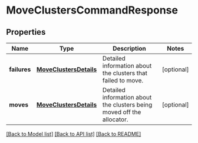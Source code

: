 # MoveClustersCommandResponse

## Properties
Name | Type | Description | Notes
------------ | ------------- | ------------- | -------------
**failures** | [**MoveClustersDetails**](MoveClustersDetails.md) | Detailed information about the clusters that failed to move. | [optional] 
**moves** | [**MoveClustersDetails**](MoveClustersDetails.md) | Detailed information about the clusters being moved off the allocator. | [optional] 

[[Back to Model list]](../README.md#documentation-for-models) [[Back to API list]](../README.md#documentation-for-api-endpoints) [[Back to README]](../README.md)


